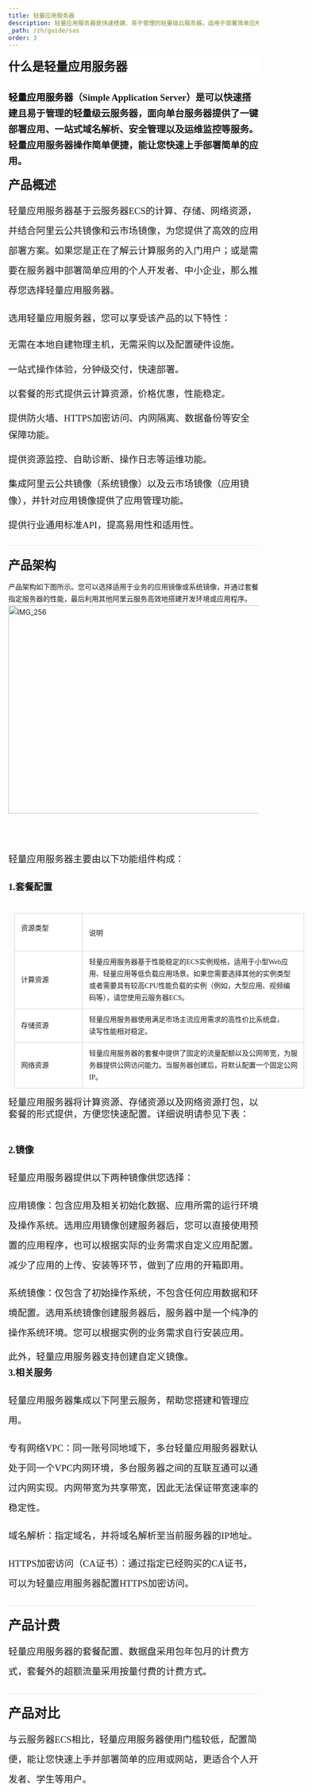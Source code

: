 ```yaml
---
title: 轻量应用服务器
description: 轻量应用服务器是快速搭建、易于管理的轻量级云服务器，适用于部署简单应用。
_path: /zh/guide/sas
order: 3
---
```


<div>
      <h1
        style="
          margin-top: 0pt;
          margin-bottom: 0pt;
          line-height: 33pt;
          background-color: #ffffff;
        "
      >
        <span
          style="
            font-family: '微软雅黑';
            font-size: 18pt;
            ;
            color: #181818;
            background-color: #ffffff;
          "
          >什么是轻量应用服务器</span
        >
      </h1>
      <div
        style="
          margin-bottom: 12pt;
          clear: both;
        "
      >
        <h2
          style="
            margin-top: 0pt;
            margin-bottom: 0pt;
            line-height: 24pt;
            padding-top: 18pt;
            padding-bottom: 12pt;
          "
        >
          <a
            href="https://www.alibabacloud.com/product/swas"
            target="https://www.alibabacloud.com/help/zh/simple-application-server/product-overview/_blank"
            style="text-decoration: none"
            ><span
              style="
                font-family: '微软雅黑';
                font-size: 14pt;
                ;
                color: #000;
                background-color: #ffffff;
              "
              >轻量应用服务器</span
            ></a
          ><span
            style="
              font-family: '微软雅黑';
              font-size: 14pt;
              ;
              color: #181818;
              background-color: #ffffff;
            "
            >（Simple Application
            Server）是可以快速搭建且易于管理的轻量级云服务器，面向单台服务器提供了一键部署应用、一站式域名解析、安全管理以及运维监控等服务。轻量应用服务器操作简单便捷，能让您快速上手部署简单的应用。</span
          >
        </h2>
        <h2 style="margin-top: 0pt; margin-bottom: 0pt; line-height: 24pt">
          <span
            style="
              font-family: '微软雅黑';
              font-size: 18pt;
              ;
              color: #181818;
            "
            >产品概述</span
          >
        </h2>
      </div>
      <p style="margin-top: 0pt; margin-bottom: 12pt; line-height: 30pt">
        <span
          style="font-family: '微软雅黑'; font-size: 14pt; "
          >轻量应用服务器基于云服务器ECS的计算、存储、网络资源，并结合阿里云公共镜像和云市场镜像，为您提供了高效的应用部署方案。如果您是正在了解云计算服务的入门用户；或是需要在服务器中部署简单应用的个人开发者、中小企业，那么推荐您选择轻量应用服务器。</span
        >
      </p>
      <p style="margin-top: 0pt; margin-bottom: 12pt; line-height: 30pt">
        <span
          style="
            font-family: '微软雅黑';
            font-size: 14pt;
            ;
            color: #181818;
            background-color: #ffffff;
          "
          >选用轻量应用服务器，您可以享受该产品的以下特性：</span
        >
      </p>
      <p style="margin-top: 0pt; margin-bottom: 12pt; line-height: 25pt">
        <span
          style="font-family: '微软雅黑'; font-size: 14pt; "
          >无需在本地自建物理主机，无需采购以及配置硬件设施。</span
        >
      </p>
      <p style="margin-top: 0pt; margin-bottom: 12pt; line-height: 25pt">
        <span
          style="font-family: '微软雅黑'; font-size: 14pt; "
          >一站式操作体验，分钟级交付，快速部署。</span
        >
      </p>
      <p style="margin-top: 0pt; margin-bottom: 12pt; line-height: 25pt">
        <span
          style="font-family: '微软雅黑'; font-size: 14pt; "
          >以套餐的形式提供云计算资源，价格优惠，性能稳定。</span
        >
      </p>
      <p style="margin-top: 0pt; margin-bottom: 12pt; line-height: 25pt">
        <span
          style="font-family: '微软雅黑'; font-size: 14pt; "
          >提供防火墙、HTTPS加密访问、内网隔离、数据备份等安全保障功能。</span
        >
      </p>
      <p style="margin-top: 0pt; margin-bottom: 12pt; line-height: 25pt">
        <span
          style="font-family: '微软雅黑'; font-size: 14pt; "
          >提供资源监控、自助诊断、操作日志等运维功能。</span
        >
      </p>
      <p style="margin-top: 0pt; margin-bottom: 12pt; line-height: 25pt">
        <span
          style="font-family: '微软雅黑'; font-size: 14pt; "
          >集成阿里云公共镜像（系统镜像）以及云市场镜像（应用镜像），并针对应</span
        ><span
          style="font-family: '微软雅黑'; font-size: 14pt; "
          >用镜像提供了应用管理功能。</span
        >
      </p>
      <p style="margin-top: 0pt; margin-bottom: 12pt; line-height: 25pt">
        <span
          style="font-family: '微软雅黑'; font-size: 14pt; "
          >提供行业通用标准API，提高易用性和适用性。</span
        >
      </p>
      <h2
        style="
          margin-top: 18pt;
          margin-bottom: 12pt;
          line-height: 24pt;
          border-top: 0.75pt solid #e9e9e9;
          padding-top: 18pt;
        "
      >
        <span
          style="
            font-family: '微软雅黑';
            font-size: 18pt;
            ;
            color: #181818;
          "
          >产品架构</span
        >
      </h2>
      <p style="margin-top: 0pt; margin-bottom: 12pt; line-height: 18pt">
        <span
          style="font-family: '微软雅黑'; font-size: 10.5pt; "
          >产品架构如下图所示。您可以选择适用于业务的应用镜像或系统镜像，并通过套餐指定服务器的性能，最后利用其他阿里云服务高效地搭建开发环境或应用程序。</span
        ><img
          src="/assets/IMG/guide/sas.png"
          width="562"
          height="419"
          alt="IMG_256"
          style="
            -aw-left-pos: 0pt;
            -aw-rel-hpos: column;
            -aw-rel-vpos: paragraph;
            -aw-top-pos: 0pt;
            -aw-wrap-type: inline;
          "
        />
      </p>
      <p style="margin-top: 0pt; margin-bottom: 12pt; line-height: 30pt">
        <span
          style="font-family: '微软雅黑'; font-size: 14pt; "
          >&#xa0;</span
        >
      </p>
      <p style="margin-top: 0pt; margin-bottom: 12pt; line-height: 30pt">
        <span
          style="font-family: '微软雅黑'; font-size: 14pt; "
          >轻量应用服务器主要由以下功能组件构成：</span
        >
      </p>
      <p style="margin-top: 0pt; margin-bottom: 12pt; line-height: 30pt">
        <span
          style="
            font-family: '微软雅黑';
            font-size: 14pt;
            font-weight: bold;
            ;
            color: #181818;
            background-color: #ffffff;
          "
          >1.套餐配置</span
        >
      </p>
      <table
        cellspacing="0"
        cellpadding="0"
        style="
          width: 906.9pt;
          margin-right: 9pt;
          margin-left: 9pt;
          border-collapse: collapse;
          float: left;
        "
      >
        <tr>
          <td
            style="
              width: 83.5pt;
              border: 0.75pt solid #d8d8d8;
              padding: 7.12pt 9.38pt;
              vertical-align: middle;
              background-color: #ffffff;
            "
          >
            <p style="margin-top: 0pt; margin-bottom: 12pt; line-height: 30pt">
              <span
                style="
                  font-family: '微软雅黑';
                  font-size: 10.5pt;
                  ;
                "
                >资源类型</span
              >
            </p>
          </td>
          <td
            style="
              border: 0.75pt solid #d8d8d8;
              padding: 7.12pt 9.38pt;
              vertical-align: middle;
              background-color: #ffffff;
            "
          >
            <p style="margin-top: 0pt; margin-bottom: 0pt; font-size: 10.5pt">
              <span style="font-family: '微软雅黑'; "
                >说明</span
              >
            </p>
          </td>
        </tr>
        <tr>
          <td
            style="
              width: 83.5pt;
              border: 0.75pt solid #d8d8d8;
              padding: 7.12pt 9.38pt;
              vertical-align: middle;
              background-color: #ffffff;
            "
          >
            <p style="margin-top: 0pt; margin-bottom: 0pt; line-height: 18pt">
              <span
                style="
                  font-family: '微软雅黑';
                  font-size: 10.5pt;
                  ;
                "
                >计算资源</span
              >
            </p>
          </td>
          <td
            style="
              border: 0.75pt solid #d8d8d8;
              padding: 7.12pt 9.38pt;
              vertical-align: middle;
              background-color: #ffffff;
            "
          >
            <p style="margin-top: 0pt; margin-bottom: 0pt; line-height: 18pt">
              <span
                style="
                  font-family: '微软雅黑';
                  font-size: 10.5pt;
                  ;
                "
                >轻量应用服务器基于性能稳定的</span
              ><span
                style="
                  font-family: Calibri;
                  font-size: 10.5pt;
                  ;
                "
                >ECS</span
              ><span
                style="
                  font-family: '微软雅黑';
                  font-size: 10.5pt;
                  ;
                "
                >实例规格，适用于小型</span
              ><span
                style="
                  font-family: Calibri;
                  font-size: 10.5pt;
                  ;
                "
                >Web</span
              ><span
                style="
                  font-family: '微软雅黑';
                  font-size: 10.5pt;
                  ;
                "
                >应</span
              >
            </p>
            <p style="margin-top: 0pt; margin-bottom: 0pt; line-height: 18pt">
              <span
                style="
                  font-family: '微软雅黑';
                  font-size: 10.5pt;
                  ;
                "
                >用、轻量应用等低负载应用场景。如果您需要选择其他的实例类型</span
              >
            </p>
            <p style="margin-top: 0pt; margin-bottom: 0pt; line-height: 18pt">
              <span
                style="
                  font-family: '微软雅黑';
                  font-size: 10.5pt;
                  ;
                "
                >或者需要具有较高</span
              ><span
                style="
                  font-family: Calibri;
                  font-size: 10.5pt;
                  ;
                "
                >CPU</span
              ><span
                style="
                  font-family: '微软雅黑';
                  font-size: 10.5pt;
                  ;
                "
                >性能负载的实例（例如，大型应用、视频编</span
              >
            </p>
            <p style="margin-top: 0pt; margin-bottom: 0pt; line-height: 18pt">
              <span
                style="
                  font-family: '微软雅黑';
                  font-size: 10.5pt;
                  ;
                "
                >码等），请您使用云服务器</span
              ><span
                style="
                  font-family: Calibri;
                  font-size: 10.5pt;
                  ;
                "
                >ECS</span
              ><span
                style="
                  font-family: '微软雅黑';
                  font-size: 10.5pt;
                  ;
                "
                >。</span
              >
            </p>
          </td>
        </tr>
        <tr>
          <td
            style="
              width: 83.5pt;
              border: 0.75pt solid #d8d8d8;
              padding: 7.12pt 9.38pt;
              vertical-align: middle;
              background-color: #ffffff;
            "
          >
            <p style="margin-top: 0pt; margin-bottom: 0pt; line-height: 18pt">
              <span
                style="
                  font-family: '微软雅黑';
                  font-size: 10.5pt;
                  ;
                "
                >存储资源</span
              >
            </p>
          </td>
          <td
            style="
              border: 0.75pt solid #d8d8d8;
              padding: 7.12pt 9.38pt;
              vertical-align: middle;
              background-color: #ffffff;
            "
          >
            <p style="margin-top: 0pt; margin-bottom: 0pt; line-height: 18pt">
              <span
                style="
                  font-family: '微软雅黑';
                  font-size: 10.5pt;
                  ;
                "
                >轻量应用服务器使用满足市场主流应用需求的高性价比系统盘，</span
              >
            </p>
            <p style="margin-top: 0pt; margin-bottom: 0pt; line-height: 18pt">
              <span
                style="
                  font-family: '微软雅黑';
                  font-size: 10.5pt;
                  ;
                "
                >读写性能相对稳定。</span
              >
            </p>
          </td>
        </tr>
        <tr>
          <td
            style="
              width: 83.5pt;
              border: 0.75pt solid #d8d8d8;
              padding: 7.12pt 9.38pt;
              vertical-align: middle;
              background-color: #ffffff;
            "
          >
            <p style="margin-top: 0pt; margin-bottom: 0pt; line-height: 18pt">
              <span
                style="
                  font-family: '微软雅黑';
                  font-size: 10.5pt;
                  ;
                "
                >网络资源</span
              >
            </p>
          </td>
          <td
            style="
              border: 0.75pt solid #d8d8d8;
              padding: 7.12pt 9.38pt;
              vertical-align: middle;
              background-color: #ffffff;
            "
          >
            <p style="margin-top: 0pt; margin-bottom: 0pt; line-height: 18pt">
              <span
                style="
                  font-family: '微软雅黑';
                  font-size: 10.5pt;
                  ;
                "
                >轻量应用服务器的套餐中提供了固定的流量配额以及公网带宽，为服</span
              >
            </p>
            <p style="margin-top: 0pt; margin-bottom: 0pt; line-height: 18pt">
              <span
                style="
                  font-family: '微软雅黑';
                  font-size: 10.5pt;
                  ;
                "
                >务器提供公网访问能力。当服务器创建后，将默认配置一个固定公网</span
              >
            </p>
            <p style="margin-top: 0pt; margin-bottom: 0pt; line-height: 18pt">
              <span
                style="
                  font-family: Calibri;
                  font-size: 10.5pt;
                  ;
                "
                >IP</span
              ><span
                style="
                  font-family: '微软雅黑';
                  font-size: 10.5pt;
                  ;
                "
                >。</span
              >
            </p>
          </td>
        </tr>
      </table>
      <p style="margin-top: 0pt; margin-bottom: 0pt; line-height: 18pt">
        <span
          style="font-family: '微软雅黑'; font-size: 14pt; "
          >轻量应用服务器将计算资源、存储资源以及网络资源打包，以套餐的形式提供，方便您快速配置。详细说明请参见下表：</span
        >
      </p>
      <p style="margin-top: 0pt; margin-bottom: 12pt; line-height: 18pt">
        <span
          style="font-family: Calibri; font-size: 10.5pt; "
          >&#xa0;</span
        >
      </p>
      <p style="margin-top: 0pt; margin-bottom: 12pt; line-height: 30pt">
        <span
          style="
            font-family: '微软雅黑';
            font-size: 14pt;
            font-weight: bold;
            ;
            color: #181818;
            background-color: #ffffff;
          "
          >2.镜像</span
        >
      </p>
      <p style="margin-top: 0pt; margin-bottom: 12pt; line-height: 30pt">
        <span
          style="font-family: '微软雅黑'; font-size: 14pt; "
          >轻量应用服务器提供以下两种镜像供您选择：</span
        >
      </p>
      <p style="margin-top: 0pt; margin-bottom: 12pt; line-height: 30pt">
        <span
          style="font-family: '微软雅黑'; font-size: 14pt; "
          >应用镜像：包含应用及相关初始化数据、应用所需的运行环境及操作系统。选用应用镜像创建服务器后，您可以直接使用预置的应用程序，也可以根据实际的业务需求自定义应用配置。减少了应用的上传、安装等环节，做到了应用的开箱即用。</span
        >
      </p>
      <p style="margin-top: 0pt; margin-bottom: 12pt; line-height: 30pt">
        <span
          style="font-family: '微软雅黑'; font-size: 14pt; "
          >系统镜像：仅包含了初始操作系统，不包含任何应用数据和环境配置。选用系统镜像创建服务器后，服务器中是一个纯净的操作系统环境。您可以根据实例的业务需求自行安装应用。</span
        >
      </p>
      <p style="margin-top: 0pt; margin-bottom: 0pt; line-height: 18pt">
        <span
          style="font-family: '微软雅黑'; font-size: 14pt; "
          >此外，轻量应用服务器支持创建自定义镜像。</span
        >
      </p>
      <p style="margin-top: 0pt; margin-bottom: 12pt; line-height: 30pt">
        <span
          style="
            font-family: '微软雅黑';
            font-size: 14pt;
            font-weight: bold;
            ;
            color: #181818;
            background-color: #ffffff;
          "
          >3.相关服务</span
        >
      </p>
      <p style="margin-top: 0pt; margin-bottom: 12pt; line-height: 30pt">
        <span
          style="font-family: '微软雅黑'; font-size: 14pt; "
          >轻量应用服务器集成以下阿里云服务，帮助您搭建和管理应用。</span
        >
      </p>
      <p style="margin-top: 0pt; margin-bottom: 12pt; line-height: 30pt">
        <span
          style="font-family: '微软雅黑'; font-size: 14pt; "
          >专有网络VPC：同一账号同地域下，多台轻量应用服务器默认处于同一个VPC内网环境，多台服务器之间的互联互通可以通过内网实现。内网带宽为共享带宽，因此无法保证带宽速率的稳定性。</span
        >
      </p>
      <p style="margin-top: 0pt; margin-bottom: 12pt; line-height: 30pt">
        <span
          style="font-family: '微软雅黑'; font-size: 14pt; "
          >域名解析：指定域名，并将域名解析至当前服务器的IP地址。</span
        >
      </p>
      <p style="margin-top: 0pt; margin-bottom: 12pt; line-height: 30pt">
        <span
          style="font-family: '微软雅黑'; font-size: 14pt; "
          >HTTPS加密访问（CA证书）：通过指定已经购买的CA证书，可以为轻量应用服务器配置HTTPS加密访问。</span
        >
      </p>
      <h2
        style="
          margin-top: 18pt;
          margin-bottom: 12pt;
          line-height: 24pt;
          border-top: 0.75pt solid #e9e9e9;
          padding-top: 18pt;
        "
      >
        <span
          style="
            font-family: '微软雅黑';
            font-size: 19.5pt;
            ;
            color: #181818;
          "
          >产品计费</span
        >
      </h2>
      <p style="margin-top: 0pt; margin-bottom: 12pt; line-height: 30pt">
        <span
          style="font-family: '微软雅黑'; font-size: 14pt; "
          >轻</span
        ><span
          style="font-family: '微软雅黑'; font-size: 14pt; "
          >量应用服务器的套餐配置、数据盘采用包年包月的计费方式，套餐外的超额流量采用按量付费的计费方式。</span
        >
      </p>
      <h2
        style="
          margin-top: 18pt;
          margin-bottom: 12pt;
          line-height: 24pt;
          border-top: 0.75pt solid #e9e9e9;
          padding-top: 18pt;
        "
      >
        <span
          style="
            font-family: '微软雅黑';
            font-size: 19.5pt;
            ;
            color: #181818;
          "
          >产品对比</span
        >
      </h2>
      <p style="margin-top: 0pt; margin-bottom: 12pt; line-height: 30pt">
        <span
          style="font-family: '微软雅黑'; font-size: 14pt; "
          >与云服务器ECS相比，轻量应用服务器使用门槛较低，配置简便，能让您快速上手并部署简单的应用或网站，更适合个人开发者、学生等用户。</span
        >
      </p>
    </div>